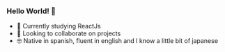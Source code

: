 ### Hello World! 👋

- 🌱 Currently studying ReactJs
- :metal: Looking to collaborate on projects
- 🤓 Native in spanish, fluent in english and I know a little bit of japanese  


